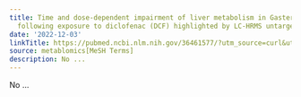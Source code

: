 ```yaml
---
title: Time and dose-dependent impairment of liver metabolism in Gasterosteus aculeatus
  following exposure to diclofenac (DCF) highlighted by LC-HRMS untargeted metabolomics
date: '2022-12-03'
linkTitle: https://pubmed.ncbi.nlm.nih.gov/36461577/?utm_source=curl&utm_medium=rss&utm_campaign=pubmed-2&utm_content=1Zkrxt7ktlCbHBXEV3v65xxSnkSWNsJ1A6Fq3gBniKhGfIUslK&fc=20210907212339&ff=20221206201000&v=2.17.9
source: metablomics[MeSH Terms]
description: No ...
---
```

No ...